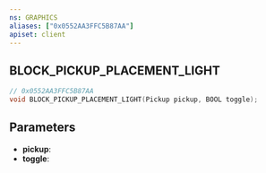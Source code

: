```yaml
---
ns: GRAPHICS
aliases: ["0x0552AA3FFC5B87AA"]
apiset: client
---
```

## BLOCK_PICKUP_PLACEMENT_LIGHT

```c
// 0x0552AA3FFC5B87AA
void BLOCK_PICKUP_PLACEMENT_LIGHT(Pickup pickup, BOOL toggle);
```


## Parameters
* **pickup**:
* **toggle**: